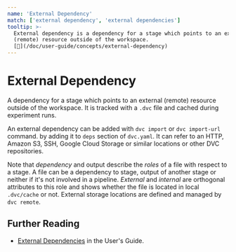 ```yaml
---
name: 'External Dependency'
match: ['external dependency', 'external dependencies']
tooltip: >-
  External dependency is a dependency for a stage which points to an external
  (remote) resource outside of the workspace.
  [📖](/doc/user-guide/concepts/external-dependency)
---
```


# External Dependency

A <abbr>dependency</abbr> for a <abbr>stage</abbr> which points to an external
(remote) resource outside of the <abbr>workspace</abbr>. It is tracked with a
`.dvc` file and <abbr>cached</abbr> during experiment runs.

An external dependency can be added with `dvc import` or `dvc import-url`
command. by adding it to `deps` section of `dvc.yaml`. It can refer to an HTTP,
Amazon S3, SSH, Google Cloud Storage or similar locations or other DVC
repositories.

Note that _dependency_ and <abbr>output</abbr> describe the _roles_ of a file
with respect to a stage. A file can be a dependency to stage, output of another
stage or neither if it's not involved in a pipeline. _External_ and _internal_
are orthogonal attributes to this role and shows whether the file is located in
local `.dvc/cache` or not. External storage locations are defined and managed by
`dvc remote`.

## Further Reading

- [External Dependencies](/doc/user-guide/external-dependencies) in the User's
  Guide.
